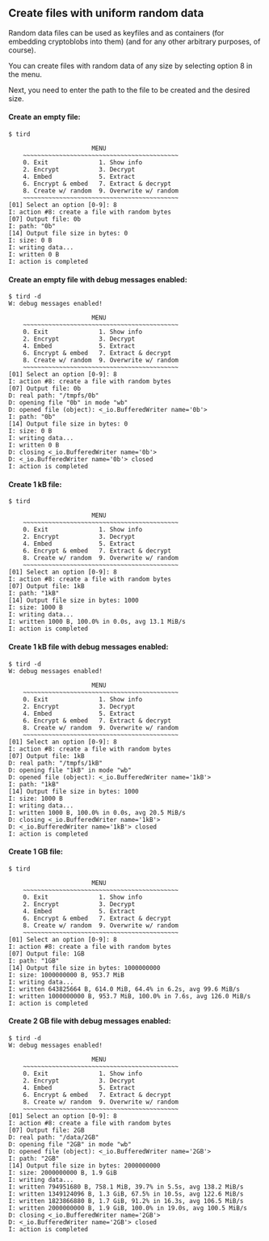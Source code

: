 
## Create files with uniform random data

Random data files can be used as keyfiles and as containers (for embedding cryptoblobs into them) (and for any other arbitrary purposes, of course).

You can create files with random data of any size by selecting option 8 in the menu.

Next, you need to enter the path to the file to be created and the desired size.

#### Create an empty file:

```
$ tird

                       MENU
    ~~~~~~~~~~~~~~~~~~~~~~~~~~~~~~~~~~~~~~~~~~~
    0. Exit              1. Show info
    2. Encrypt           3. Decrypt
    4. Embed             5. Extract
    6. Encrypt & embed   7. Extract & decrypt
    8. Create w/ random  9. Overwrite w/ random
    ~~~~~~~~~~~~~~~~~~~~~~~~~~~~~~~~~~~~~~~~~~~
[01] Select an option [0-9]: 8
I: action #8: create a file with random bytes
[07] Output file: 0b   
I: path: "0b"
[14] Output file size in bytes: 0
I: size: 0 B
I: writing data...
I: written 0 B
I: action is completed
```

#### Create an empty file with debug messages enabled:

```
$ tird -d
W: debug messages enabled!

                       MENU
    ~~~~~~~~~~~~~~~~~~~~~~~~~~~~~~~~~~~~~~~~~~~
    0. Exit              1. Show info
    2. Encrypt           3. Decrypt
    4. Embed             5. Extract
    6. Encrypt & embed   7. Extract & decrypt
    8. Create w/ random  9. Overwrite w/ random
    ~~~~~~~~~~~~~~~~~~~~~~~~~~~~~~~~~~~~~~~~~~~
[01] Select an option [0-9]: 8
I: action #8: create a file with random bytes
[07] Output file: 0b
D: real path: "/tmpfs/0b"
D: opening file "0b" in mode "wb"
D: opened file (object): <_io.BufferedWriter name='0b'>
I: path: "0b"
[14] Output file size in bytes: 0
I: size: 0 B
I: writing data...
I: written 0 B
D: closing <_io.BufferedWriter name='0b'>
D: <_io.BufferedWriter name='0b'> closed
I: action is completed
```

#### Create 1 kB file:

```
$ tird

                       MENU
    ~~~~~~~~~~~~~~~~~~~~~~~~~~~~~~~~~~~~~~~~~~~
    0. Exit              1. Show info
    2. Encrypt           3. Decrypt
    4. Embed             5. Extract
    6. Encrypt & embed   7. Extract & decrypt
    8. Create w/ random  9. Overwrite w/ random
    ~~~~~~~~~~~~~~~~~~~~~~~~~~~~~~~~~~~~~~~~~~~
[01] Select an option [0-9]: 8
I: action #8: create a file with random bytes
[07] Output file: 1kB
I: path: "1kB"
[14] Output file size in bytes: 1000
I: size: 1000 B
I: writing data...
I: written 1000 B, 100.0% in 0.0s, avg 13.1 MiB/s
I: action is completed
```

#### Create 1 kB file with debug messages enabled:

```
$ tird -d
W: debug messages enabled!

                       MENU
    ~~~~~~~~~~~~~~~~~~~~~~~~~~~~~~~~~~~~~~~~~~~
    0. Exit              1. Show info
    2. Encrypt           3. Decrypt
    4. Embed             5. Extract
    6. Encrypt & embed   7. Extract & decrypt
    8. Create w/ random  9. Overwrite w/ random
    ~~~~~~~~~~~~~~~~~~~~~~~~~~~~~~~~~~~~~~~~~~~
[01] Select an option [0-9]: 8  
I: action #8: create a file with random bytes
[07] Output file: 1kB
D: real path: "/tmpfs/1kB"
D: opening file "1kB" in mode "wb"
D: opened file (object): <_io.BufferedWriter name='1kB'>
I: path: "1kB"
[14] Output file size in bytes: 1000
I: size: 1000 B
I: writing data...
I: written 1000 B, 100.0% in 0.0s, avg 20.5 MiB/s
D: closing <_io.BufferedWriter name='1kB'>
D: <_io.BufferedWriter name='1kB'> closed
I: action is completed
```

#### Create 1 GB file:

```
$ tird

                       MENU
    ~~~~~~~~~~~~~~~~~~~~~~~~~~~~~~~~~~~~~~~~~~~
    0. Exit              1. Show info
    2. Encrypt           3. Decrypt
    4. Embed             5. Extract
    6. Encrypt & embed   7. Extract & decrypt
    8. Create w/ random  9. Overwrite w/ random
    ~~~~~~~~~~~~~~~~~~~~~~~~~~~~~~~~~~~~~~~~~~~
[01] Select an option [0-9]: 8
I: action #8: create a file with random bytes
[07] Output file: 1GB
I: path: "1GB"
[14] Output file size in bytes: 1000000000
I: size: 1000000000 B, 953.7 MiB
I: writing data...
I: written 643825664 B, 614.0 MiB, 64.4% in 6.2s, avg 99.6 MiB/s
I: written 1000000000 B, 953.7 MiB, 100.0% in 7.6s, avg 126.0 MiB/s
I: action is completed
```

#### Create 2 GB file with debug messages enabled:

```
$ tird -d
W: debug messages enabled!

                       MENU
    ~~~~~~~~~~~~~~~~~~~~~~~~~~~~~~~~~~~~~~~~~~~
    0. Exit              1. Show info
    2. Encrypt           3. Decrypt
    4. Embed             5. Extract
    6. Encrypt & embed   7. Extract & decrypt
    8. Create w/ random  9. Overwrite w/ random
    ~~~~~~~~~~~~~~~~~~~~~~~~~~~~~~~~~~~~~~~~~~~
[01] Select an option [0-9]: 8
I: action #8: create a file with random bytes
[07] Output file: 2GB
D: real path: "/data/2GB"
D: opening file "2GB" in mode "wb"
D: opened file (object): <_io.BufferedWriter name='2GB'>
I: path: "2GB"
[14] Output file size in bytes: 2000000000
I: size: 2000000000 B, 1.9 GiB
I: writing data...
I: written 794951680 B, 758.1 MiB, 39.7% in 5.5s, avg 138.2 MiB/s
I: written 1349124096 B, 1.3 GiB, 67.5% in 10.5s, avg 122.6 MiB/s
I: written 1823866880 B, 1.7 GiB, 91.2% in 16.3s, avg 106.5 MiB/s
I: written 2000000000 B, 1.9 GiB, 100.0% in 19.0s, avg 100.5 MiB/s
D: closing <_io.BufferedWriter name='2GB'>
D: <_io.BufferedWriter name='2GB'> closed
I: action is completed
```

